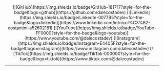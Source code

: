 <div align="center">
[![GitHub](https://img.shields.io/badge/GitHub-181717?style=for-the-badge&logo=github)](https://github.com/dalecostadev)
[![LinkedIn](https://img.shields.io/badge/LinkedIn-0077B5?style=for-the-badge&logo=linkedin)](https://www.linkedin.com/in/nicol%C3%B2-costantini-a52602181)
[![YouTube](https://img.shields.io/badge/YouTube-FF0000?style=for-the-badge&logo=youtube)](https://www.youtube.com/@dalecostadev)
[![Instagram](https://img.shields.io/badge/Instagram-E4405F?style=for-the-badge&logo=instagram)](https://www.instagram.com/dalecostadev)
[![TikTok](https://img.shields.io/badge/TikTok-000000?style=for-the-badge&logo=tiktok)](https://www.tiktok.com/@dalecostadev)
</div>

---
